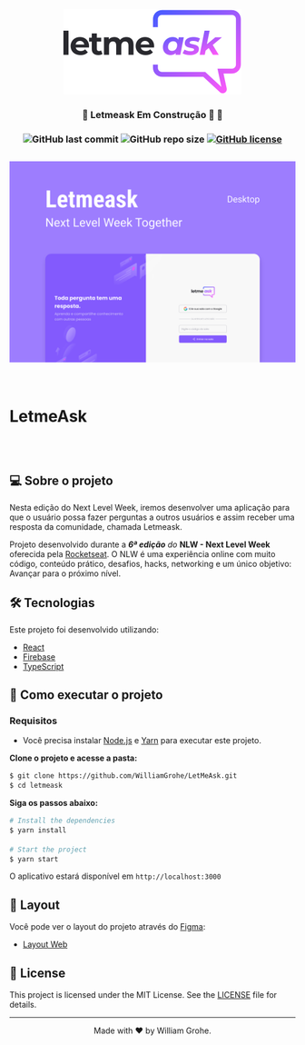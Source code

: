 <p align="center">
  <img alt="Logo Letmeask" src="./src/assets/images/logo.svg">
</p>

<h3 align="center">
    🚧  Letmeask Em Construção  🚧 🚀
</h3>
<h3 align="center">
    <img alt="GitHub last commit" src="https://img.shields.io/github/last-commit/WilliamGrohe/LetMeAsk?style=plastic">
    <img alt="GitHub repo size" src="https://img.shields.io/github/repo-size/WilliamGrohe/LetMeAsk?style=plastic">
    <a href="https://github.com/WilliamGrohe/LetMeAsk"><img alt="GitHub license" src="https://img.shields.io/github/license/WilliamGrohe/LetMeAsk?style=plastic"></a>
</h3>

<h2 align="center">
    <img alt="Letmeask Imagem de Capa" title="Letmeask Imagem de Capa" src="./src/assets/images/cover.svg" />
</h2>

<br>

# LetmeAsk
<br>
<br>

## 💻 Sobre o projeto

Nesta edição do Next Level Week, iremos desenvolver uma aplicação para que o usuário possa fazer perguntas a outros usuários e assim receber uma resposta da comunidade, chamada Letmeask.

Projeto desenvolvido durante a ***6ª edição** do* **NLW - Next Level Week** oferecida pela [Rocketseat](https://blog.rocketseat.com.br/primeira-next-level-week/).
O NLW é uma experiência online com muito código, conteúdo prático, desafios, hacks, networking e um único objetivo:
Avançar para o próximo nível.


## 🛠 Tecnologias

Este projeto foi desenvolvido utilizando:

- [React](https://reactjs.org) 
- [Firebase](https://firebase.google.com/)
- [TypeScript](https://www.typescriptlang.org/)

## 🚀 Como executar o projeto

### Requisitos

- Você precisa instalar [Node.js](https://nodejs.org/en/download/) e [Yarn](https://yarnpkg.com/) para executar este projeto.

**Clone o projeto e acesse a pasta:**

```bash
$ git clone https://github.com/WilliamGrohe/LetMeAsk.git
$ cd letmeask
```

**Siga os passos abaixo:**
```bash
# Install the dependencies
$ yarn install

# Start the project
$ yarn start
```
O aplicativo estará disponível em `http://localhost:3000`

## 🎨 Layout

Você pode ver o layout do projeto através do [Figma](http://figma.com/):

- [Layout Web](https://www.figma.com/file/u0BQK8rCf2KgzcukdRRCWh/Letmeask/duplicate) 

## 📝 License

This project is licensed under the MIT License. See the [LICENSE](LICENSE) file for details.


---

<p align="center">Made with ❤️ by William Grohe.</p>